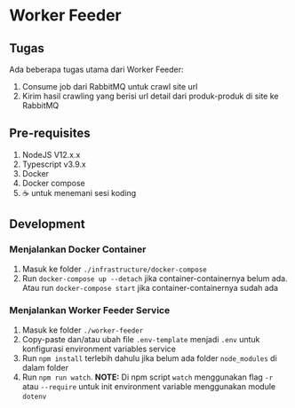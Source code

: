 # Worker Feeder

## Tugas

Ada beberapa tugas utama dari Worker Feeder:
1. Consume job dari RabbitMQ untuk crawl site url
2. Kirim hasil crawling yang berisi url detail dari produk-produk di site ke RabbitMQ

## Pre-requisites
1. NodeJS V12.x.x
2. Typescript v3.9.x
3. Docker
4. Docker compose
5. ☕️ untuk menemani sesi koding

## Development
### Menjalankan Docker Container
1. Masuk ke folder `./infrastructure/docker-compose`
1. Run `docker-compose up --detach` jika container-containernya belum ada. Atau run `docker-compose start` jika container-containernya sudah ada

### Menjalankan Worker Feeder Service
1. Masuk ke folder `./worker-feeder`
2. Copy-paste dan/atau ubah file `.env-template` menjadi `.env` untuk konfigurasi environment variables service
3. Run `npm install` terlebih dahulu jika belum ada folder `node_modules` di dalam folder
4. Run `npm run watch`. **NOTE:** Di npm script `watch` menggunakan flag `-r` atau `--require` untuk init environment variable menggunakan module `dotenv`
